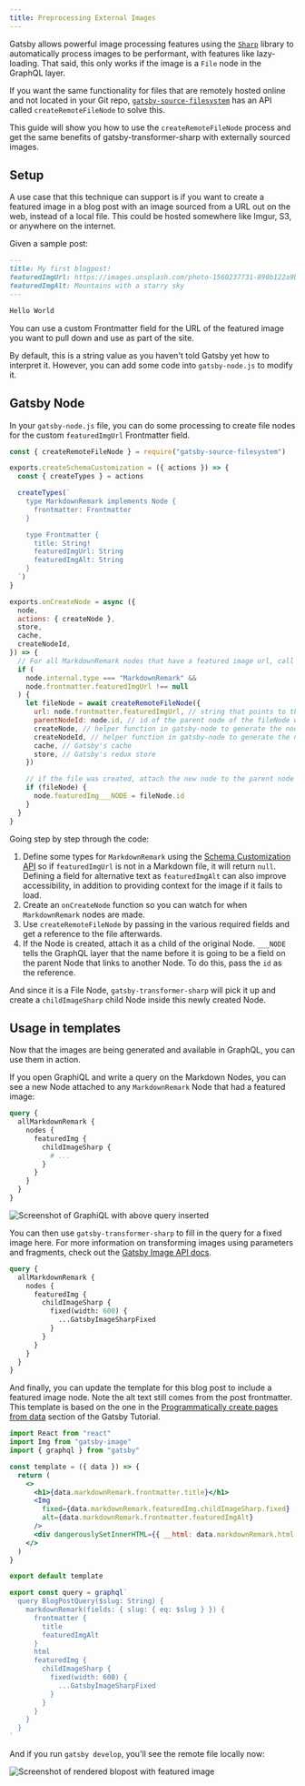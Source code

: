 ```yaml
---
title: Preprocessing External Images
---
```


Gatsby allows powerful image processing features using the [`Sharp`](https://github.com/lovell/sharp/) library to automatically process images to be performant, with features like lazy-loading. That said, this only works if the image is a `File` node in the GraphQL layer.

If you want the same functionality for files that are remotely hosted online and not located in your Git repo, [`gatsby-source-filesystem`](/packages/gatsby-source-filesystem/) has an API called `createRemoteFileNode` to solve this.

This guide will show you how to use the `createRemoteFileNode` process and get the same benefits of gatsby-transformer-sharp with externally sourced images.

## Setup

A use case that this technique can support is if you want to create a featured image in a blog post with an image sourced from a URL out on the web, instead of a local file. This could be hosted somewhere like Imgur, S3, or anywhere on the internet.

Given a sample post:

```markdown
---
title: My first blogpost!
featuredImgUrl: https://images.unsplash.com/photo-1560237731-890b122a9b6c
featuredImgAlt: Mountains with a starry sky
---

Hello World
```

You can use a custom Frontmatter field for the URL of the featured image you want to pull down and use as part of the site.

By default, this is a string value as you haven't told Gatsby yet how to interpret it. However, you can add some code into `gatsby-node.js` to modify it.

## Gatsby Node

In your `gatsby-node.js` file, you can do some processing to create file nodes for the custom `featuredImgUrl` Frontmatter field.

```js:title=gatsby-node.js
const { createRemoteFileNode } = require("gatsby-source-filesystem")

exports.createSchemaCustomization = ({ actions }) => {
  const { createTypes } = actions

  createTypes(`
    type MarkdownRemark implements Node {
      frontmatter: Frontmatter
    }

    type Frontmatter {
      title: String!
      featuredImgUrl: String
      featuredImgAlt: String
    }
  `)
}

exports.onCreateNode = async ({
  node,
  actions: { createNode },
  store,
  cache,
  createNodeId,
}) => {
  // For all MarkdownRemark nodes that have a featured image url, call createRemoteFileNode
  if (
    node.internal.type === "MarkdownRemark" &&
    node.frontmatter.featuredImgUrl !== null
  ) {
    let fileNode = await createRemoteFileNode({
      url: node.frontmatter.featuredImgUrl, // string that points to the URL of the image
      parentNodeId: node.id, // id of the parent node of the fileNode we are going to create
      createNode, // helper function in gatsby-node to generate the node
      createNodeId, // helper function in gatsby-node to generate the node id
      cache, // Gatsby's cache
      store, // Gatsby's redux store
    })

    // if the file was created, attach the new node to the parent node
    if (fileNode) {
      node.featuredImg___NODE = fileNode.id
    }
  }
}
```

Going step by step through the code:

1. Define some types for `MarkdownRemark` using the [Schema Customization API](/docs/schema-customization/) so if `featuredImgUrl` is not in a Markdown file, it will return `null`. Defining a field for alternative text as `featuredImgAlt` can also improve accessibility, in addition to providing context for the image if it fails to load.
2. Create an `onCreateNode` function so you can watch for when `MarkdownRemark` nodes are made.
3. Use `createRemoteFileNode` by passing in the various required fields and get a reference to the file afterwards.
4. If the Node is created, attach it as a child of the original Node. `___NODE` tells the GraphQL layer that the name before it is going to be a field on the parent Node that links to another Node. To do this, pass the `id` as the reference.

And since it is a File Node, `gatsby-transformer-sharp` will pick it up and create a `childImageSharp` child Node inside this newly created Node.

## Usage in templates

Now that the images are being generated and available in GraphQL, you can use them in action.

If you open GraphiQL and write a query on the Markdown Nodes, you can see a new Node attached to any `MarkdownRemark` Node that had a featured image:

```graphql
query {
  allMarkdownRemark {
    nodes {
      featuredImg {
        childImageSharp {
          # ...
        }
      }
    }
  }
}
```

![Screenshot of GraphiQL with above query inserted](images/remote-file-node-graphiql-preview.png)

You can then use `gatsby-transformer-sharp` to fill in the query for a fixed image here. For more information on transforming images using parameters and fragments, check out the [Gatsby Image API docs](/docs/gatsby-image/).

```graphql
query {
  allMarkdownRemark {
    nodes {
      featuredImg {
        childImageSharp {
          fixed(width: 600) {
            ...GatsbyImageSharpFixed
          }
        }
      }
    }
  }
}
```

And finally, you can update the template for this blog post to include a featured image node. Note the alt text still comes from the post frontmatter. This template is based on the one in the [Programmatically create pages from data](/tutorial/part-seven/) section of the Gatsby Tutorial.

```jsx
import React from "react"
import Img from "gatsby-image"
import { graphql } from "gatsby"

const template = ({ data }) => {
  return (
    <>
      <h1>{data.markdownRemark.frontmatter.title}</h1>
      <Img
        fixed={data.markdownRemark.featuredImg.childImageSharp.fixed}
        alt={data.markdownRemark.frontmatter.featuredImgAlt}
      />
      <div dangerouslySetInnerHTML={{ __html: data.markdownRemark.html }} />
    </>
  )
}

export default template

export const query = graphql`
  query BlogPostQuery($slug: String) {
    markdownRemark(fields: { slug: { eq: $slug } }) {
      frontmatter {
        title
        featuredImgAlt
      }
      html
      featuredImg {
        childImageSharp {
          fixed(width: 600) {
            ...GatsbyImageSharpFixed
          }
        }
      }
    }
  }
`
```

And if you run `gatsby develop`, you'll see the remote file locally now:

![Screenshot of rendered blopost with featured image](images/remote-file-node-blogpost.png)
